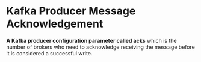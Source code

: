 # Kafka Producer Message Acknowledgement

**A Kafka producer configuration parameter called acks** which is the number of brokers who need to acknowledge receiving the message before it is considered a successful write.


